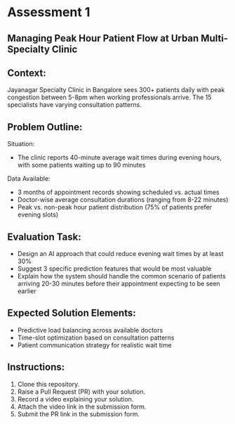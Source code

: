 # Assessment 1


## Managing Peak Hour Patient Flow at Urban Multi-Specialty Clinic
## Context: 
Jayanagar Specialty Clinic in Bangalore sees 300+ patients daily with peak congestion between 5-8pm when working professionals arrive. The 15 specialists have varying consultation patterns.

## Problem Outline:
Situation: 
- The clinic reports 40-minute average wait times during evening hours, with some patients waiting up to 90 minutes

Data Available:
- 3 months of appointment records showing scheduled vs. actual times
- Doctor-wise average consultation durations (ranging from 8-22 minutes)
- Peak vs. non-peak hour patient distribution (75% of patients prefer evening slots)

## Evaluation Task:
- Design an AI approach that could reduce evening wait times by at least 30%
- Suggest 3 specific prediction features that would be most valuable
- Explain how the system should handle the common scenario of patients arriving 20-30 minutes before their appointment expecting to be seen earlier

## Expected Solution Elements:
- Predictive load balancing across available doctors
- Time-slot optimization based on consultation patterns
- Patient communication strategy for realistic wait time



## Instructions:
1. Clone this repository.
3. Raise a Pull Request (PR) with your solution.
4. Record a video explaining your solution.
5. Attach the video link in the submission form.
6. Submit the PR link in the submission form.